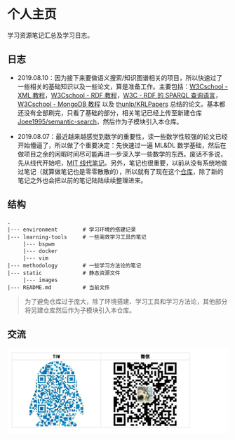 # 个人主页
学习资源笔记汇总及学习日志。

## 日志

- 2019.08.10：因为接下来要做语义搜索/知识图谱相关的项目，所以快速过了一些相关的基础知识以及一些论文，算是准备工作。主要包括：[W3Cschool - XML 教程](<https://www.w3cschool.cn/xml/?>)，[W3Cschool - RDF 教程](<https://www.w3cschool.cn/rdf/?>)，[W3C - RDF 的 SPARQL 查询语言](<https://www.w3.org/TR/rdf-sparql-query/>)，[W3Cschool - MongoDB 教程](<https://www.w3cschool.cn/mongodb/?>) 以及 [thunlp/KRLPapers](<https://github.com/thunlp/KRLPapers>) 总结的论文。基本都还没有全部刷完，只看了基础的部分，相关笔记已经上传至新建仓库 [Joee1995/semantic-search](<https://github.com/Joee1995/semantic-search>)，然后作为子模块引入本仓库。

- 2019.08.07：最近越来越感觉到数学的重要性，读一些数学性较强的论文已经开始懵逼了，所以做了个重要决定：先快速过一遍 ML&DL 数学基础，然后在做项目之余的闲暇时间尽可能再进一步深入学一些数学的东西。废话不多说，先从线代开始吧，[MIT 线代笔记](<https://linalg.apachecn.org/#/>)。另外，笔记也很重要，以前从没有系统地做过笔记（就算做笔记也是零零散散的），所以就有了现在这个[仓库](<https://github.com/Joee1995/homepage>)，除了新的笔记之外也会把以前的笔记陆陆续续整理进来。

## 结构

```
.
|--- environment        # 学习环境的搭建记录
|--- learning-tools     # 一些高效学习工具的笔记
     |--- bspwm
     |--- docker
     |--- vim
|--- methodology        # 一些学习方法论的笔记
|--- static             # 静态资源文件
     |--- images
|--- README.md          # 当前文件
```

> 为了避免仓库过于庞大，除了环境搭建、学习工具和学习方法论，其他部分将另建仓库然后作为子模块引入本仓库。

## 交流

![communication-qr-code_36759691-a392-46c8-bd8f-e1c60ae58905](./static/images/communication-qr-code_36759691-a392-46c8-bd8f-e1c60ae58905.jpg)
